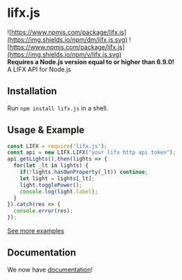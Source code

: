 # lifx.js  
![https://www.npmjs.com/package/lifx.js](https://img.shields.io/npm/dm/lifx.js.svg) ![https://www.npmjs.com/package/lifx.js](https://img.shields.io/npm/v/lifx.js.svg)  
**Requires a Node.js version equal to or higher than 6.9.0!**  
A LIFX API for Node.js

## Installation  
Run ```npm install lifx.js``` in a shell.

## Usage & Example
```javascript
const LIFX = require('lifx.js');
const api = new LIFX.LIFX("your lifx http api token");
api.getLights().then(lights => {
  for(let _lt in lights) {
    if(!lights.hasOwnProperty(_lt)) continue;
    let light = lights[_lt];
    light.togglePower();
    console.log(light.label);
  }
}).catch(res => {
  console.error(res);
});
```  
[See more examples](../example/)

## Documentation
We now have [documentation](https://fncxpro.github.io/lifx.js/)!